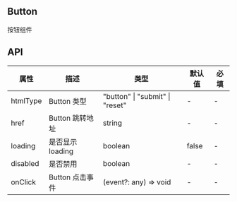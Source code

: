 ## Button

按钮组件

## API

| 属性     | 描述             | 类型                            | 默认值 | 必填 |
| -------- | ---------------- | ------------------------------- | ------ | ---- |
| htmlType | Button 类型      | "button" \| "submit" \| "reset" | -      | -    |
| href     | Button 跳转地址  | string                          | -      | -    |
| loading  | 是否显示 loading | boolean                         | false  | -    |
| disabled | 是否禁用         | boolean                         | -      | -    |
| onClick  | Button 点击事件  | (event?: any) => void           | -      | -    |
